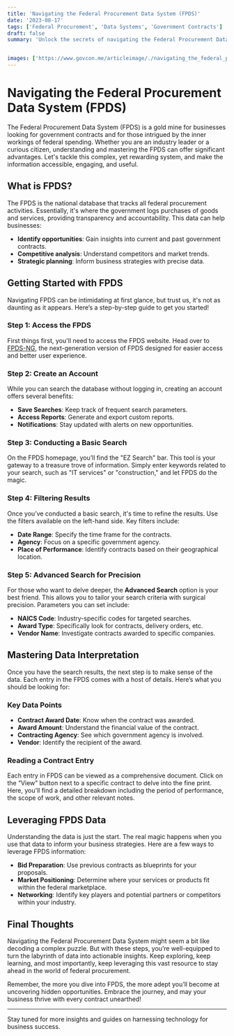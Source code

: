 ```yaml
---
title: 'Navigating the Federal Procurement Data System (FPDS)'
date: '2023-08-17'
tags: ['Federal Procurement', 'Data Systems', 'Government Contracts']
draft: false
summary: 'Unlock the secrets of navigating the Federal Procurement Data System (FPDS) to explore lucrative opportunities and deepen your understanding of government contracts.'


images: ['https://www.govcon.me/articleimage/./navigating_the_federal_procurement_data_system_fpds.webp']
---
```


# Navigating the Federal Procurement Data System (FPDS)

The Federal Procurement Data System (FPDS) is a gold mine for businesses looking for government contracts and for those intrigued by the inner workings of federal spending. Whether you are an industry leader or a curious citizen, understanding and mastering the FPDS can offer significant advantages. Let's tackle this complex, yet rewarding system, and make the information accessible, engaging, and useful.

## What is FPDS?

The FPDS is the national database that tracks all federal procurement activities. Essentially, it's where the government logs purchases of goods and services, providing transparency and accountability. This data can help businesses:

- **Identify opportunities**: Gain insights into current and past government contracts.
- **Competitive analysis**: Understand competitors and market trends.
- **Strategic planning**: Inform business strategies with precise data.

## Getting Started with FPDS

Navigating FPDS can be intimidating at first glance, but trust us, it's not as daunting as it appears. Here’s a step-by-step guide to get you started!

### Step 1: Access the FPDS

First things first, you'll need to access the FPDS website. Head over to [FPDS-NG](https://www.fpds.gov), the next-generation version of FPDS designed for easier access and better user experience.

### Step 2: Create an Account

While you can search the database without logging in, creating an account offers several benefits:

- **Save Searches**: Keep track of frequent search parameters.
- **Access Reports**: Generate and export custom reports.
- **Notifications**: Stay updated with alerts on new opportunities.

### Step 3: Conducting a Basic Search

On the FPDS homepage, you’ll find the "EZ Search" bar. This tool is your gateway to a treasure trove of information. Simply enter keywords related to your search, such as "IT services" or "construction," and let FPDS do the magic.

### Step 4: Filtering Results

Once you’ve conducted a basic search, it's time to refine the results. Use the filters available on the left-hand side. Key filters include:

- **Date Range**: Specify the time frame for the contracts.
- **Agency**: Focus on a specific government agency.
- **Place of Performance**: Identify contracts based on their geographical location.

### Step 5: Advanced Search for Precision

For those who want to delve deeper, the **Advanced Search** option is your best friend. This allows you to tailor your search criteria with surgical precision. Parameters you can set include:

- **NAICS Code**: Industry-specific codes for targeted searches.
- **Award Type**: Specifically look for contracts, delivery orders, etc.
- **Vendor Name**: Investigate contracts awarded to specific companies.

## Mastering Data Interpretation

Once you have the search results, the next step is to make sense of the data. Each entry in the FPDS comes with a host of details. Here’s what you should be looking for:

### Key Data Points

- **Contract Award Date**: Know when the contract was awarded.
- **Award Amount**: Understand the financial value of the contract.
- **Contracting Agency**: See which government agency is involved.
- **Vendor**: Identify the recipient of the award.

### Reading a Contract Entry

Each entry in FPDS can be viewed as a comprehensive document. Click on the “View” button next to a specific contract to delve into the fine print. Here, you'll find a detailed breakdown including the period of performance, the scope of work, and other relevant notes.

## Leveraging FPDS Data

Understanding the data is just the start. The real magic happens when you use that data to inform your business strategies. Here are a few ways to leverage FPDS information:

- **Bid Preparation**: Use previous contracts as blueprints for your proposals.
- **Market Positioning**: Determine where your services or products fit within the federal marketplace.
- **Networking**: Identify key players and potential partners or competitors within your industry.

## Final Thoughts

Navigating the Federal Procurement Data System might seem a bit like decoding a complex puzzle. But with these steps, you’re well-equipped to turn the labyrinth of data into actionable insights. Keep exploring, keep learning, and most importantly, keep leveraging this vast resource to stay ahead in the world of federal procurement.

Remember, the more you dive into FPDS, the more adept you’ll become at uncovering hidden opportunities. Embrace the journey, and may your business thrive with every contract unearthed!

---

Stay tuned for more insights and guides on harnessing technology for business success.
